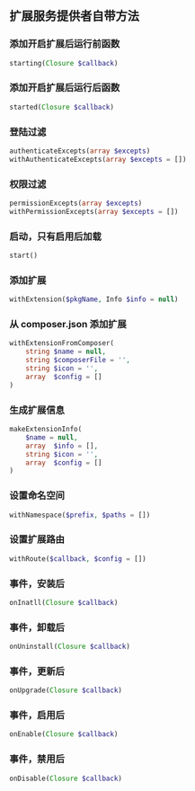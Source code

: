 ## 扩展服务提供者自带方法


### 添加开启扩展后运行前函数

```php
starting(Closure $callback)
```

### 添加开启扩展后运行后函数

```php
started(Closure $callback)
```

### 登陆过滤

```php
authenticateExcepts(array $excepts)
withAuthenticateExcepts(array $excepts = [])
```

### 权限过滤

```php
permissionExcepts(array $excepts)
withPermissionExcepts(array $excepts = [])
```

### 启动，只有启用后加载

```php
start()
```

### 添加扩展

```php
withExtension($pkgName, Info $info = null)
```

### 从 composer.json 添加扩展

```php
withExtensionFromComposer(
    string $name = null, 
    string $composerFile = '', 
    string $icon = '', 
    array  $config = []
)
```

### 生成扩展信息

```php
makeExtensionInfo(
    $name = null, 
    array  $info = [], 
    string $icon = '', 
    array  $config = []
)
```

### 设置命名空间

```php
withNamespace($prefix, $paths = [])
```

### 设置扩展路由

```php
withRoute($callback, $config = [])
```

### 事件，安装后

```php
onInatll(Closure $callback)
```

### 事件，卸载后

```php
onUninstall(Closure $callback)
```

### 事件，更新后

```php
onUpgrade(Closure $callback)
```

### 事件，启用后

```php
onEnable(Closure $callback)
```

### 事件，禁用后

```php
onDisable(Closure $callback)
```
